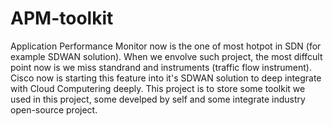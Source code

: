 # APM-toolkit
Application Performance Monitor now is the one of most hotpot in SDN (for example SDWAN solution). When we envolve such project, the most diffcult point now is we miss standrand and instruments (traffic flow instrument).
Cisco now is starting this feature into it's SDWAN solution to deep integrate with Cloud Computering deeply.
This project is to store some toolkit we used in this project, some develped by self and some integrate industry open-source project.


